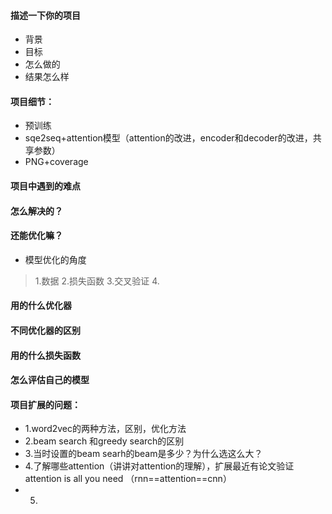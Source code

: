#### 描述一下你的项目
+ 背景
+ 目标
+ 怎么做的
+ 结果怎么样
#### 项目细节：
+ 预训练
+ sqe2seq+attention模型（attention的改进，encoder和decoder的改进，共享参数）
+ PNG+coverage
#### 项目中遇到的难点
#### 怎么解决的？
#### 还能优化嘛？
+ 模型优化的角度
> 1.数据
> 2.损失函数
> 3.交叉验证
> 4.
#### 用的什么优化器
#### 不同优化器的区别
#### 用的什么损失函数
#### 怎么评估自己的模型
#### 项目扩展的问题：
+ 1.word2vec的两种方法，区别，优化方法
+ 2.beam search 和greedy search的区别
+ 3.当时设置的beam searh的beam是多少？为什么选这么大？
+ 4.了解哪些attention（讲讲对attention的理解），扩展最近有论文验证attention is all you need （rnn==attention==cnn）
+ 5.
